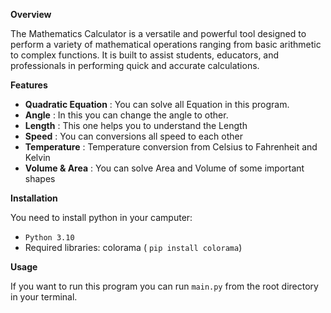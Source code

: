 __Overview__

The Mathematics Calculator is a versatile and powerful tool designed to perform a variety of mathematical operations ranging from basic arithmetic to complex functions. It is built to assist students, educators, and professionals in performing quick and accurate calculations.

__Features__

+ __Quadratic Equation__ : You can solve all Equation in this program.
+ __Angle__ : In this you can change the angle to other.
+ __Length__ : This one helps you to understand the Length
+ __Speed__ : You can conversions all speed to each other
+ __Temperature__ : Temperature conversion from Celsius to Fahrenheit and Kelvin 
+ __Volume & Area__ : You can solve Area and Volume of some important shapes

__Installation__

You need to install python in your camputer:
+ ``` Python 3.10 ```
+ Required libraries: colorama ( ``` pip install colorama ```)

__Usage__

If you want to run this program you can run ```main.py``` from the root directory in your terminal.
